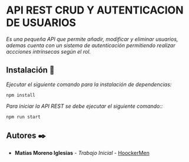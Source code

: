 # API REST CRUD Y AUTENTICACION DE USUARIOS

_Es una pequeña API que permite añadir, modificar y eliminar usuarios, ademas cuenta con un sistema de autenticación permitiendo realizar accciones intrínsecas según el rol._

## Instalación 🚀

_Ejecutar el siguiente comando para la instalación de dependencias:_

```
npm install
```
_Para iniciar la API REST se debe ejecutar el siguiente comando::_
```
npm run start
```

## Autores ✒️

* **Matías Moreno Iglesias** - *Trabajo Inicial* - [HoockerMen](https://github.com/HookerMen)